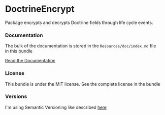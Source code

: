 # DoctrineEncrypt

Package encrypts and decrypts Doctrine fields through life cycle events.

### Documentation

The bulk of the documentation is stored in the `Resources/doc/index.md` file in this bundle

[Read the Documentation](https://github.com/rjkip/DoctrineEncrypt/blob/master/Resources/doc/index.md)

### License

This bundle is under the MIT license. See the complete license in the bundle

### Versions

I'm using Semantic Versioning like described [here](http://semver.org)
